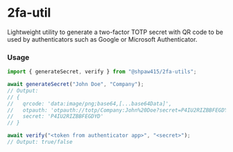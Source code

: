 # 2fa-util

Lightweight utility to generate a two-factor TOTP secret with QR code to be used by authenticators such as Google or Microsoft Authenticator.

### Usage

```typescript
import { generateSecret, verify } from "@shpaw415/2fa-utils";

await generateSecret("John Doe", "Company");
// Output:
// {
//   qrcode: 'data:image/png;base64,[...base64Data]',
//   otpauth: 'otpauth://totp/Company:John%20Doe?secret=P4IU2RIZBBFEGDYD&period=30&digits=6&algorithm=SHA1&issuer=Company',
//   secret: 'P4IU2RIZBBFEGDYD'
// }

await verify("<token from authenticator app>", "<secret>");
// Output: true/false
```
